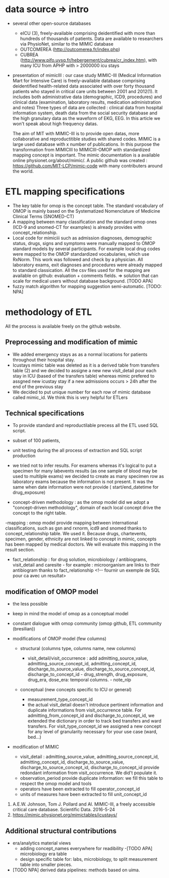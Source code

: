 # data source => intro

- several other open-source databases
	- eICU (3), freely-available comprising deidentified with more than hundreds of thousands of patients. Data are available to researchers via PhysioNet, similar to the MIMIC database
	- OUTCOMEREA (http://outcomerea.fr/index.php)
	- CUBREA (http://www.pifo.uvsq.fr/hebergement/cubrea/cr_index.htm), with many ICU from APHP with > 2000000 icu stays

- presentation of mimicIII : our case study
  MIMIC-III (Medical Information Mart for Intensive Care) is freely-available database comprising deidentified 
  health-related data associated with over forty thousand patients who stayed in critical care units between 2001 and 2012(1).
  It includes both administrative data (demographic, ICD9, procedures) and clinical data (examination, laboratory results, medication administration and notes)
  Three types of data are collected : clinical data from hospital information system, death data from the social security database
  and the high granulary data as the waveform of EKG, EEG.
  In this article we won't speak about high frequency datas. 

  The aim of MIT with MIMIC-III is to provide open datas, more collaborative and reproductitible studies with shared codes. 
  MIMIC is a large used database with x number of publications.
  In this purpose the transformation from MIMICIII to MIMICIII-OMOP with standardized mapping concept is important.
  The mimic documentation is a available online physionet.org/about/mimic/. 
  A public github was created : https://github.com/MIT-LCP/mimic-code with many contributers around the world. 

# ETL mapping specifications
- The key table for omop is the concept table. The standard vocabulary of OMOP is mainly based on the Systematized Nomenclature of Medicine Clinical Terms (SNOMED-CT)
- A mapping between many classification and the standard omop ones (ICD-9 and snomed-CT for examples) is already provides with concept_relationship.
- Local code for mimiciii such as admission diagnoses, demographic status, drugs, signs and symptoms were manually mapped to OMOP standard models by several participants. For example local drug codes were mapped to the OMOP standardized vocabularies, which use RxNorm. This work was followed and check by a physician. All laboratory exams, exit diagnoses and procedures were already mapped to standard classication. All the csv files used for the mapping are available on github:  evaluation  + comments fields. => solution that can scale for medical users without database background. [TODO APA]
- fuzzy match algorithm for mapping suggestion semi-automatic. [TODO: NPA]
	
# methodology of ETL

All the process is available freely on the github website.

## Preprocessing and modification of mimic

- We added emergency stays as as a normal locations for patients throughout their hospital stay.
- Icustays mimic table was deleted as it is a derived table from transfers table (2) and we decided to assigne a new new visit_detail pour each stay in ICU (based of the transfers table) whereas mimic prefered to assgned new icustay stay if a new admissions occurs > 24h after the end of the previous stay
- We decided to put unique number for each row of mimic database  called mimic_id. We think this is very helpful for ETLers

## Technical specifications
- To provide standard and reproductilable precess all the ETL used SQL script.
- subset of 100 patients, 
- unit testing during the all process of extraction and SQL script production

- we tried  not to infer results. For examens whereas it's logical to put a specimen for many labevents results (as one sample of blood may be used to multilple exams) we decided to create as many specimen row as laboratory exams because the information is not present. It was the same when date information were not provide ( start/end_datetime for drug_exposure)

- concept-driven methodology : as the omop model did we adopt a "concept-driven methodology", domain of each local concept drive the concept to the right table.


-mapping : omop model provide mapping between international classifications, such as gsn and rxnorm, icd9 and snomed thanks to concept_relationship table. We used it. 
Because drugs, chartevents, specimen, gender, ethnicity are not linked to concept in mimic, concepts has been mapped by medical doctors. We will evaluate this mapping in the result section.

- fact_relationship : for drug solution, microbiology / antibiograms, visit_detail and caresite
		- for example : microorganism are links to their antibiogram thanks to fact_relationship
		  <!-- fournir un exemple de SQL pour ca avec un resultat>

## modification of OMOP model
- the less possible
- keep in mind the model of omop as a conceptual model
- constant dialogue with omop community (omop github, ETL community (bresilian)) 

- modifications of OMOP model (few columns) 
	- structural (columns type, columns name, new columns)
 		- visit_detail/visit_occurrence : add admitting_source_value, admitting_source_concept_id, admitting_concept_id, discharge_to_source_value, discharge_to_source_concept_id, discharge_to_concept_id
               - drug_strength, drug_exposure, drug_era, dose_era: temporal columns.
               - note_nlp

	- conceptual (new concepts specific to ICU or general)
		- measurement_type_concept_id
		- the actual visit_detail doesn't introduce pertinent information and duplicate informations from visit_occurrence table. For admitting_from_concept_id and discharge_to_concept_id, we extended the dictionary in order to track bed transfers and ward transfers. For visit_type_concept_id we assigned a new concept for any level of granularity necessary for your use case (ward, bed...) 
		<!-- Fournir un example de visit_detail-->

- modification of MIMIC
	- visit_detail : admitting_source_value, admitting_source_concept_id, admitting_concept_id, discharge_to_source_value, discharge_to_source_concept_id, discharge_to_concept_id provide redondant information from visit_occurrence. We did't populate it.
	- observation_period provide duplicate information: we fill this table to respect the omop model and tools
	- operators have been extracted to fill operator_concept_id
	- units of measures have been extracted to fill unit_concept_id
	
1. A.E.W. Johnson, Tom J. Pollard and Al. MIMIC-III, a freely accessible critical care database. Scientific Data. 2016-5-24
2. https://mimic.physionet.org/mimictables/icustays/

## Additional structural contributions
- era/analytics material views
	- adding concept_names everywhere for readibility
	-[TODO APA] microbiology era table
	- design specific table for: labs, microbiology, to split measurement table into smaller pieces.
- [TODO NPA] derived data pipelines: methods based on uima.
